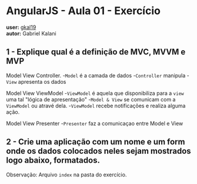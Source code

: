 # AngularJS - Aula 01 - Exercício  
**user:** [gkal19](https://github.com/gkal19)  
**autor:** Gabriel Kalani

## 1 - Explique qual é a definição de MVC, MVVM e MVP

Model View Controller.
-`Model` é a camada de dados
-`Controller` manipula
-`View` apresenta os dados

Model View ViewModel
-`ViewModel` é aquela que disponibiliza para a `view` uma tal "lógica de apresentação"
-`Model & View` se comunicam com a `ViewModel` ou atravé dela.
-`ViewModel` recebe notificações e realiza alguma ação.

Model View Presenter 
-`Presenter` faz a comunicaçao entre Model e View

## 2 - Crie uma aplicação com um nome e um form onde os dados colocados neles sejam mostrados logo abaixo, formatados.

Observação: Arquivo `index` na pasta do exercício.